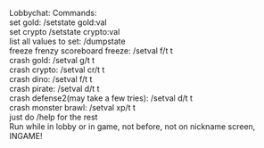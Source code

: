Lobbychat:
Commands:<br>
set gold: /setstate gold:val<br>
set crypto /setstate crypto:val<br>
list all values to set: /dumpstate<br>
freeze frenzy scoreboard freeze: /setval f/t t<br>
crash gold: /setval g/t t<br>
crash crypto: /setval cr/t t<br>
crash dino: /setval f/t t<br>
crash pirate: /setval d/t t<br>
crash defense2(may take a few tries): /setval d/t t<br>
crash monster brawl: /setval xp/t t<br>
just do /help for the rest<br>
Run while in lobby or in game, not before, not on nickname screen, INGAME!
